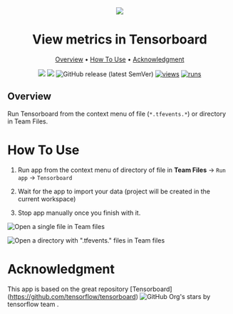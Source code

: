 <div align="center" markdown>
<img src="https://user-images.githubusercontent.com/12828725/228066998-7bd39e8a-562e-431e-a1b7-5940007f0ae7.jpg">

# View metrics in Tensorboard

<p align="center">
  <a href="#Overview">Overview</a> •
  <a href="#How-To-Use">How To Use</a> • 
  <a href="#Acknowledgment">Acknowledgment</a>
</p>

[![](https://img.shields.io/badge/supervisely-ecosystem-brightgreen)](https://ecosystem.supervise.ly)
[![](https://img.shields.io/badge/slack-chat-green.svg?logo=slack)](https://supervise.ly/slack)
![GitHub release (latest SemVer)](https://img.shields.io/github/v/release/supervisely-ecosystem/tensorboard-logs-viewer)
[![views](https://app.supervise.ly/img/badges/views/supervisely-ecosystem/tensorboard-logs-viewer.png)](https://supervise.ly)
[![runs](https://app.supervise.ly/img/badges/runs/supervisely-ecosystem/tensorboard-logs-viewer.png)](https://supervise.ly)

</div>

## Overview

Run Tensorboard from the context menu of file (`*.tfevents.*`) or directory in Team Files.

# How To Use

1. Run app from the context menu of directory of file in **Team Files** -> `Run app` -> `Tensorboard`

2. Wait for the app to import your data (project will be created in the current workspace)

3. Stop app manually once you finish with it.

![Open a single file in Team files](https://user-images.githubusercontent.com/12828725/228075685-2946d65c-bba9-4a7e-90f7-66ee1cf5f77e.gif)

![Open a directory with "*.tfevents.*" files in Team files](https://user-images.githubusercontent.com/78355358/235899966-797e0c9f-d801-4fbc-a076-2af61c58aaea.gif)

# Acknowledgment

This app is based on the great repository [Tensorboard] (https://github.com/tensorflow/tensorboard) ![GitHub Org's stars](https://img.shields.io/github/stars/tensorflow/tensorboard?style=social) by tensorflow team .

